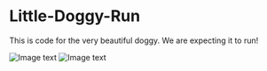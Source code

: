 # Little-Doggy-Run
This is code for the very beautiful doggy. We are expecting it to run!

![Image text](https://raw.githubusercontent.com/Piamen/Little-Doggy-Run/master/IMG/IMG1.jpg)
![Image text](https://raw.githubusercontent.com/Piamen/Little-Doggy-Run/master/IMG/IMG2.jpg)

